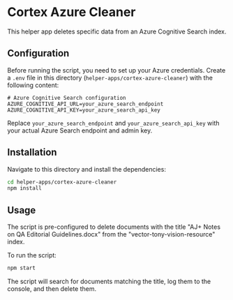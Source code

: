 # Cortex Azure Cleaner

This helper app deletes specific data from an Azure Cognitive Search index.

## Configuration

Before running the script, you need to set up your Azure credentials. Create a `.env` file in this directory (`helper-apps/cortex-azure-cleaner`) with the following content:

```
# Azure Cognitive Search configuration
AZURE_COGNITIVE_API_URL=your_azure_search_endpoint
AZURE_COGNITIVE_API_KEY=your_azure_search_api_key
```

Replace `your_azure_search_endpoint` and `your_azure_search_api_key` with your actual Azure Search endpoint and admin key.

## Installation

Navigate to this directory and install the dependencies:

```bash
cd helper-apps/cortex-azure-cleaner
npm install
```

## Usage

The script is pre-configured to delete documents with the title "AJ+ Notes on QA Editorial Guidelines.docx" from the "vector-tony-vision-resource" index.

To run the script:

```bash
npm start
```

The script will search for documents matching the title, log them to the console, and then delete them. 